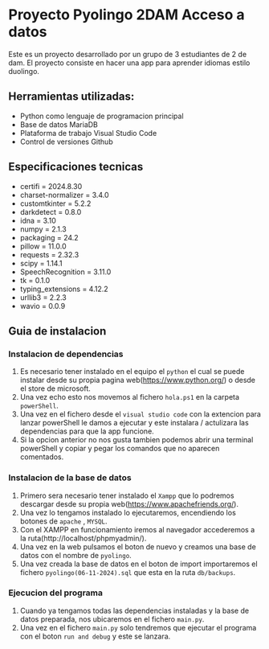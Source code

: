   # Proyecto Pyolingo 2DAM Acceso a datos
Este es un proyecto desarrollado por un grupo de 3 estudiantes de 2 de dam. El proyecto consiste en hacer una app para aprender idiomas estilo duolingo.

## Herramientas utilizadas:
- Python como lenguaje de programacion principal
- Base de datos MariaDB
- Plataforma de trabajo Visual Studio Code
- Control de versiones Github

## Especificaciones tecnicas
- certifi = 2024.8.30
- charset-normalizer = 3.4.0
- customtkinter = 5.2.2
- darkdetect = 0.8.0
- idna = 3.10
- numpy = 2.1.3
- packaging = 24.2
- pillow = 11.0.0
- requests = 2.32.3
- scipy = 1.14.1
- SpeechRecognition = 3.11.0
- tk = 0.1.0
- typing_extensions = 4.12.2
- urllib3 = 2.2.3
- wavio = 0.0.9

## Guia de instalacion
### Instalacion de dependencias
1. Es necesario tener instalado en el equipo el ``python`` el cual se puede instalar desde su propia pagina web(https://www.python.org/) o desde el store de microsoft.
2. Una vez echo esto nos movemos al fichero ``hola.ps1`` en la carpeta ``powerShell``.
3. Una vez en el fichero desde el ``visual studio code`` con la extencion para lanzar powerShell le damos a ejecutar y este instalara / actulizara las dependencias para que la app funcione.
4. Si la opcion anterior no nos gusta tambien podemos abrir una terminal powerShell y copiar y pegar los comandos que no aparecen comentados.

### Instalacion de la base de datos
1. Primero sera necesario tener instalado el ``Xampp``  que lo podremos descargar desde su propia web(https://www.apachefriends.org/).
2. Una vez lo tengamos instalado lo ejecutaremos, encendiendo los botones de ``apache`` , ``MYSQL``.
3. Con el XAMPP en funcionamiento iremos al navegador accederemos a la ruta(http://localhost/phpmyadmin/).
4. Una vez en la web pulsamos el boton de nuevo y creamos una base de datos con el nombre de ``pyolingo``.
5. Una vez creada la base de datos en el boton de import importaremos el fichero ``pyolingo(06-11-2024).sql`` que esta en la ruta ``db/backups``.

### Ejecucion del programa
1. Cuando ya tengamos todas las dependencias instaladas y la base de datos preparada, nos ubicaremos en el fichero ``main.py``.
2. Una vez en el fichero ``main.py`` solo tendremos que ejecutar el programa con el boton ``run and debug`` y este se lanzara.
